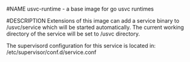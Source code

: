 #NAME
usvc-runtime - a base image for go usvc runtimes

#DESCRIPTION
Extensions of this image can add a service binary to /usvc/service which will be started automatically. The current working
directory of the service will be set to /usvc directory.

The supervisord configuration for this service is located in: /etc/supervisor/conf.d/service.conf

